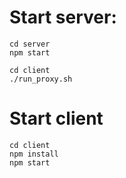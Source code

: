 # Start server:
```
cd server
npm start
```

```
cd client
./run_proxy.sh
```

# Start client
```
cd client
npm install
npm start

```